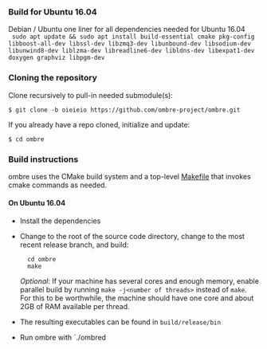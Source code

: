 ### Build for Ubuntu 16.04

Debian / Ubuntu one liner for all dependencies needed for Ubuntu 16.04  
``` sudo apt update && sudo apt install build-essential cmake pkg-config libboost-all-dev libssl-dev libzmq3-dev libunbound-dev libsodium-dev libunwind8-dev liblzma-dev libreadline6-dev libldns-dev libexpat1-dev doxygen graphviz libpgm-dev```

### Cloning the repository

Clone recursively to pull-in needed submodule(s):

`$ git clone -b oieieio https://github.com/ombre-project/ombre.git`

If you already have a repo cloned, initialize and update:

`$ cd ombre`

### Build instructions

ombre uses the CMake build system and a top-level [Makefile](Makefile) that
invokes cmake commands as needed.

#### On Ubuntu 16.04

* Install the dependencies
* Change to the root of the source code directory, change to the most recent release branch, and build:

        cd ombre
        make

    *Optional*: If your machine has several cores and enough memory, enable
    parallel build by running `make -j<number of threads>` instead of `make`. For
    this to be worthwhile, the machine should have one core and about 2GB of RAM
    available per thread.

* The resulting executables can be found in `build/release/bin`

* Run ombre with `./ombred

